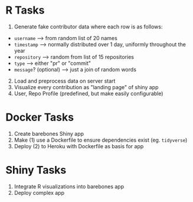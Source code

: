 # R Tasks

1. Generate fake contributor data where each row is as follows:
  - `username` --> from random list of 20 names
  - `timestamp` --> normally distributed over 1 day, uniformly throughout the year
  - `repository` --> random from list of 15 repositories
  - `type` --> either "pr" or "commit"
  - `message`? (optional) --> just a join of random words

2. Load and preprocess data on server start
3. Visualize every contribution as "landing page" of shiny app
4. User, Repo Profile (predefined, but make easily configurable)

# Docker Tasks

1. Create barebones Shiny app
2. Make (1) use a Dockerfile to ensure dependencies exist (eg. `tidyverse`)
3. Deploy (2) to Heroku with Dockerfile as basis for app

# Shiny Tasks

1. Integrate R visualizations into barebones app
2. Deploy complex app

